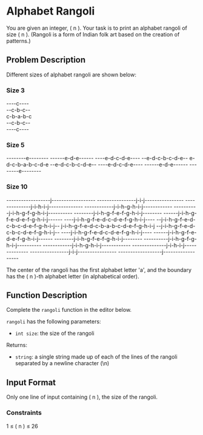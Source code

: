 # Alphabet Rangoli

You are given an integer, \( n \). Your task is to print an alphabet rangoli of size \( n \). (Rangoli is a form of Indian folk art based on the creation of patterns.)

## Problem Description

Different sizes of alphabet rangoli are shown below:

### Size 3
----c----  
--c-b-c--  
c-b-a-b-c  
--c-b-c--  
----c----  


### Size 5
--------e--------
------e-d-e------
----e-d-c-d-e----
--e-d-c-b-c-d-e--
e-d-c-b-a-b-c-d-e
--e-d-c-b-c-d-e--
----e-d-c-d-e----
------e-d-e------
--------e--------

### Size 10
------------------j------------------
----------------j-i-j----------------
--------------j-i-h-i-j--------------
------------j-i-h-g-h-i-j------------
----------j-i-h-g-f-g-h-i-j----------
--------j-i-h-g-f-e-f-g-h-i-j--------
------j-i-h-g-f-e-d-e-f-g-h-i-j------
----j-i-h-g-f-e-d-c-d-e-f-g-h-i-j----
--j-i-h-g-f-e-d-c-b-c-d-e-f-g-h-i-j--
j-i-h-g-f-e-d-c-b-a-b-c-d-e-f-g-h-i-j
--j-i-h-g-f-e-d-c-b-c-d-e-f-g-h-i-j--
----j-i-h-g-f-e-d-c-d-e-f-g-h-i-j----
------j-i-h-g-f-e-d-e-f-g-h-i-j------
--------j-i-h-g-f-e-f-g-h-i-j--------
----------j-i-h-g-f-g-h-i-j----------
------------j-i-h-g-h-i-j------------
--------------j-i-h-i-j--------------
----------------j-i-j----------------
------------------j------------------



The center of the rangoli has the first alphabet letter 'a', and the boundary has the \( n \)-th alphabet letter (in alphabetical order).

## Function Description

Complete the `rangoli` function in the editor below.

`rangoli` has the following parameters:

- `int size`: the size of the rangoli

Returns:
- `string`: a single string made up of each of the lines of the rangoli separated by a newline character (\n)

## Input Format

Only one line of input containing \( n \), the size of the rangoli.

### Constraints

1 ≤ \( n \) ≤ 26
